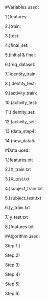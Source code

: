 #Variables used:

1.)features:

2.)train:

3.)test:

4.)final_set:

5.)initial & final: 

6.)req_dataset:

7.)identity_train:

8.)identity_test:

9.)activity_train:

10.)activity_test:

11.)identity_set:

12.)activity_set:

13.)data_step4:

14.)new_data5:

#Data used:

1.)features.txt

2.)X_train.txt

3.)X_test.txt

4.)subject_train.txt

5.)subject_test.txt

6.)y_train.txt

7.)y_test.txt

8.)features.txt

#Algorithm used:

Step 1.)

Step.2)

Step.3)

Step.4)

Step.5)

Step.6)






